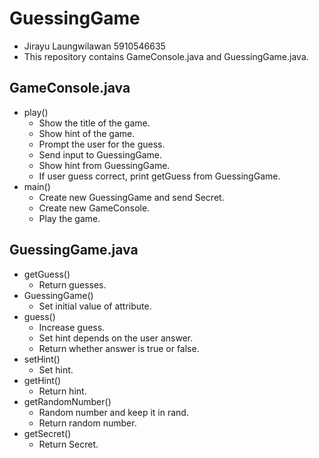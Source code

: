 # GuessingGame
* Jirayu Laungwilawan 5910546635
* This repository contains GameConsole.java and GuessingGame.java.

## GameConsole.java
* play()
  * Show the title of the game.
  * Show hint of the game.
  * Prompt the user for the guess.
  * Send input to GuessingGame.
  * Show hint from GuessingGame.
  * If user guess correct, print getGuess from GuessingGame.
* main()
  * Create new GuessingGame and send Secret.
  * Create new GameConsole.
  * Play the game.

## GuessingGame.java
* getGuess()
  * Return guesses.
* GuessingGame()
  * Set initial value of attribute.
* guess()
  * Increase guess.
  * Set hint depends on the user answer.
  * Return whether answer is true or false.
* setHint()
  * Set hint.
* getHint()
  * Return hint.
* getRandomNumber()
  * Random number and keep it in rand.
  * Return random number.
* getSecret()
  * Return Secret.
